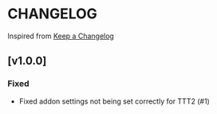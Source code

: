 # CHANGELOG

Inspired from [Keep a Changelog](https://keepachangelog.com/en/1.0.0/)

## [v1.0.0]
### Fixed
- Fixed addon settings not being set correctly for TTT2 (#1)
